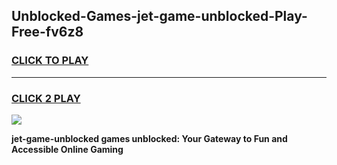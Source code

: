 
## Unblocked-Games-jet-game-unblocked-Play-Free-fv6z8
<h3>
<a href="https://premium76.site?title=jet-game-unblocked&ref=09A">CLICK TO PLAY</a></h3>
<hr>

<h3>
<a href="https://premium76.site?title=jet-game-unblocked&ref=09A">CLICK 2 PLAY</a>
  
</h3>

<a href="https://premium76.site?title=jet-game-unblocked&ref=09A"><img src="https://clearcache.store/games.png"></a>


**jet-game-unblocked games unblocked: Your Gateway to Fun and Accessible Online Gaming**
